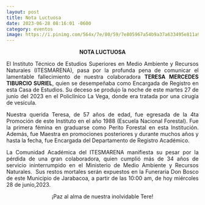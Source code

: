 ```yaml
---
layout: post
title: Nota Luctuosa
date: 2023-06-28 08:16:01 -0600
category: eventos
image: https://i.pinimg.com/564x/7e/80/59/7e805967a54b9a37a633495e811a9781.jpg
---
```

<p style="text-align: center;"><strong>NOTA LUCTUOSA</strong></p>
<p style="text-align: justify;">El Instituto T&eacute;cnico de Estudios Superiores en Medio Ambiente y Recursos Naturales (ITESMARENA), pasa por la profunda pena de comunicar el lamentable fallecimiento de nuestra colaboradora <strong>TERESA MERCEDES TIBURCIO SURIEL</strong>, quien se desempe&ntilde;aba como Encargada de Registro en esta Casa de Estudios. Su deceso se produjo la noche de este martes 27 de junio del 2023 en el Policl&iacute;nico La Vega, donde era tratada por una cirug&iacute;a de ves&iacute;cula. &nbsp;</p>
<p style="text-align: justify;">Nuestra querida Teresa, de 57 a&ntilde;os de edad, fue egresada de la 4ta Promoci&oacute;n de este Instituto en el a&ntilde;o 1988 (Escuela Nacional Forestal). Fue la primera f&eacute;mina en graduarse como Perito Forestal en esta Instituci&oacute;n. Adem&aacute;s, fue Maestra en promociones posteriores y durante muchos a&ntilde;os y hasta la fecha, fue Encargada del Departamento de Registro Acad&eacute;mico. &nbsp;&nbsp;&nbsp;</p>
<p style="text-align: justify;">La Comunidad Acad&eacute;mica del ITESMARENA manifiesta su pesar por la p&eacute;rdida de una gran colaboradora, quien cumpli&oacute; m&aacute;s de 34 a&ntilde;os de servicio ininterrumpido en el Ministerio de Medio Ambiente y Recursos Naturales. &nbsp;Sus restos mortales ser&aacute;n expuestos en la Funeraria Don Bosco de este Municipio de Jarabacoa, a partir de las 10:00 am, de hoy mi&eacute;rcoles 28 de junio,2023. &nbsp;&nbsp;</p>
<p style="text-align: center;">&iexcl;Paz al alma de nuestra inolvidable Tere!</p>